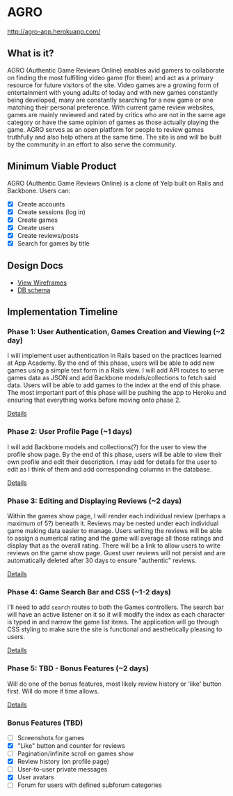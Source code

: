 # AGRO

http://agro-app.herokuapp.com/

## What is it?
AGRO (Authentic Game Reviews Online) enables avid gamers  to collaborate on finding the most fulfilling video game (for them) and act as a primary resource for future visitors of the site. Video games are a growing form of entertainment with young adults of today and with new games constantly being developed, many are constantly searching for a new game or one matching their personal preference. With current game review websites, games are mainly reviewed and rated by critics who are not in the same age category or have the same opinion of games as those actually playing the game. AGRO serves as an open platform for people to review games truthfully and also help others at the same time. The site is and will be built by the community in an effort to also serve the community.

## Minimum Viable Product
AGRO (Authentic Game Reviews Online) is a clone of Yelp built on Rails and Backbone. Users can:

<!-- This is a Markdown checklist. Use it to keep track of your progress! -->

- [X] Create accounts
- [X] Create sessions (log in)
- [X] Create games
- [X] Create users
- [X] Create reviews/posts
- [X] Search for games by title

## Design Docs
* [View Wireframes][views]
* [DB schema][schema]

[views]: ./docs/views.md
[schema]: ./docs/schema.md

## Implementation Timeline

### Phase 1: User Authentication, Games Creation and Viewing (~2 day)
I will implement user authentication in Rails based on the practices learned at
App Academy. By the end of this phase, users will be able to add new games using
a simple text form in a Rails view. I will add API routes to serve games data
as JSON and add Backbone models/collections to fetch said data. Users will be
able to add games to the index at the end of this phase. The most important part
of this phase will be pushing the app to Heroku and ensuring that everything
works before moving onto phase 2.

[Details][phase-one]

### Phase 2: User Profile Page (~1 days)
I will add Backbone models and collections(?) for the user to view the profile
show page. By the end of this phase, users will be able to view their own
profile and edit their description. I may add for details for the user to edit
as I think of them and add corresponding columns in the database.

[Details][phase-two]

### Phase 3: Editing and Displaying Reviews (~2 days)
Within the games show page, I will render each individual review (perhaps a
maximum of 5?) beneath it. Reviews may be nested under each individual game
making data easier to manage. Users writing the reviews will be able to assign a
numerical rating and the game will average all those ratings and display that as
the overall rating. There will be a link to allow users to write reviews on the
game show page. Guest user reviews will not persist and are automatically
deleted after 30 days to ensure "authentic" reviews.

[Details][phase-three]

### Phase 4: Game Search Bar and CSS (~1-2 days)
I'll need to add `search` routes to both the Games controllers. The search bar
will have an active listener on it so it will modify the index as each
character is typed in and narrow the game list items. The application will go
through CSS styling to make sure the site is functional and aesthetically
pleasing to users.

[Details][phase-four]

### Phase 5: TBD - Bonus Features (~2 days)
Will do one of the bonus features, most likely review history or 'like' button
first. Will do more if time allows.

[Details][phase-five]

### Bonus Features (TBD)
- [ ] Screenshots for games
- [X] "Like" button and counter for reviews
- [ ] Pagination/infinite scroll on games show
- [X] Review history (on profile page)
- [ ] User-to-user private messages
- [X] User avatars
- [ ] Forum for users with defined subforum categories

[phase-one]: ./docs/phases/phase1.md
[phase-two]: ./docs/phases/phase2.md
[phase-three]: ./docs/phases/phase3.md
[phase-four]: ./docs/phases/phase4.md
[phase-five]: ./docs/phases/phase5.md
